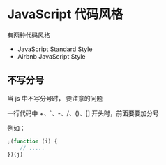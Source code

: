 # JavaScript 代码风格

有两种代码风格

- JavaScript Standard Style
- Airbnb JavaScript Style

## 不写分号

当 js 中不写分号时， 要注意的问题

一行代码中 +、`、-、/、()、[] 开头时，前面要要加分号

例如：

```js
;(function (i) {
    // .....
})(j)
```

